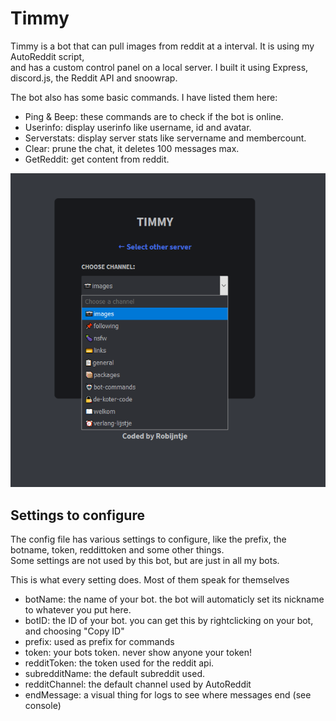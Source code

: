 # Timmy

Timmy is a bot that can pull images from reddit at a interval. It is using my AutoReddit script,<br>and has a custom control panel on a local server.
I built it using Express, discord.js, the Reddit API and snoowrap.

The bot also has some basic commands. I have listed them here:

- Ping & Beep: these commands are to check if the bot is online.
- Userinfo: display userinfo like username, id and avatar.
- Serverstats: display server stats like servername and membercount.
- Clear: prune the chat, it deletes 100 messages max.
- GetReddit: get content from reddit.

![screenshot](assets/screenshot.png)

## Settings to configure

The config file has various settings to configure, like the prefix, the botname, token, reddittoken and some other things.<br>
Some settings are not used by this bot, but are just in all my bots.

This is what every setting does. Most of them speak for themselves

- botName: the name of your bot. the bot will automaticly set its nickname to whatever you put here.
- botID: the ID of your bot. you can get this by rightclicking on your bot, and choosing "Copy ID"
- prefix: used as prefix for commands
- token: your bots token. never show anyone your token!
- redditToken: the token used for the reddit api.
- subredditName: the default subreddit used.
- redditChannel: the default channel used by AutoReddit
- endMessage: a visual thing for logs to see where messages end (see console)

